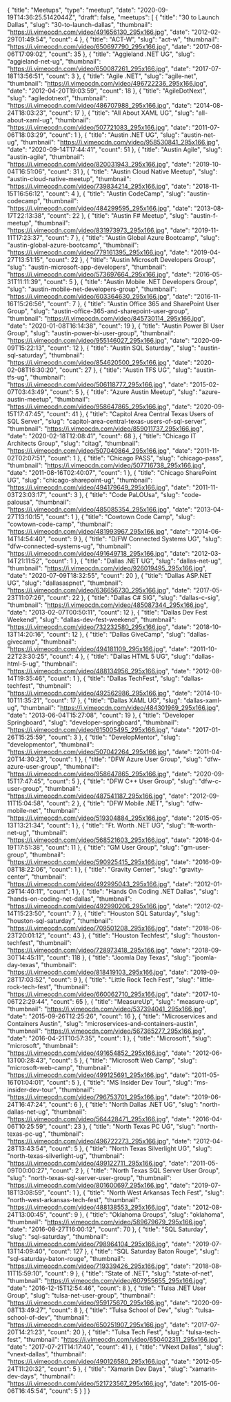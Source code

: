 {
  "title": "Meetups",
  "type": "meetup",
  "date": "2020-09-19T14:36:25.5142044Z",
  "draft": false,
  "meetups": [
    {
      "title": "30 to Launch Dallas",
      "slug": "30-to-launch-dallas",
      "thumbnail": "https://i.vimeocdn.com/video/491656130_295x166.jpg",
      "date": "2012-02-29T01:49:54",
      "count": 4
    },
    {
      "title": "ACT-W",
      "slug": "act-w",
      "thumbnail": "https://i.vimeocdn.com/video/650697790_295x166.jpg",
      "date": "2017-08-06T17:09:02",
      "count": 35
    },
    {
      "title": "Aggieland .NET UG",
      "slug": "aggieland-net-ug",
      "thumbnail": "https://i.vimeocdn.com/video/650087261_295x166.jpg",
      "date": "2017-07-18T13:56:51",
      "count": 3
    },
    {
      "title": "Agile .NET",
      "slug": "agile-net",
      "thumbnail": "https://i.vimeocdn.com/video/496722236_295x166.jpg",
      "date": "2012-04-20T19:03:59",
      "count": 18
    },
    {
      "title": "AgileDotNext",
      "slug": "agiledotnext",
      "thumbnail": "https://i.vimeocdn.com/video/486707988_295x166.jpg",
      "date": "2014-08-24T18:03:23",
      "count": 17
    },
    {
      "title": "All About XAML UG",
      "slug": "all-about-xaml-ug",
      "thumbnail": "https://i.vimeocdn.com/video/507721083_295x166.jpg",
      "date": "2011-07-06T18:03:29",
      "count": 1
    },
    {
      "title": "Austin .NET UG",
      "slug": "austin-net-ug",
      "thumbnail": "https://i.vimeocdn.com/video/958530841_295x166.jpg",
      "date": "2020-09-14T17:44:41",
      "count": 51
    },
    {
      "title": "Austin Agile",
      "slug": "austin-agile",
      "thumbnail": "https://i.vimeocdn.com/video/820031943_295x166.jpg",
      "date": "2019-10-04T16:51:06",
      "count": 31
    },
    {
      "title": "Austin Cloud Native Meetup",
      "slug": "austin-cloud-native-meetup",
      "thumbnail": "https://i.vimeocdn.com/video/739834214_295x166.jpg",
      "date": "2018-11-15T16:56:12",
      "count": 4
    },
    {
      "title": "Austin CodeCamp",
      "slug": "austin-codecamp",
      "thumbnail": "https://i.vimeocdn.com/video/484299595_295x166.jpg",
      "date": "2013-08-17T22:13:38",
      "count": 22
    },
    {
      "title": "Austin F# Meetup",
      "slug": "austin-f-meetup",
      "thumbnail": "https://i.vimeocdn.com/video/831973973_295x166.jpg",
      "date": "2019-11-11T17:23:37",
      "count": 7
    },
    {
      "title": "Austin Global Azure Bootcamp",
      "slug": "austin-global-azure-bootcamp",
      "thumbnail": "https://i.vimeocdn.com/video/779161395_295x166.jpg",
      "date": "2019-04-27T13:51:15",
      "count": 22
    },
    {
      "title": "Austin Microsoft Developers Group",
      "slug": "austin-microsoft-app-developers",
      "thumbnail": "https://i.vimeocdn.com/video/573697664_295x166.jpg",
      "date": "2016-05-31T11:11:39",
      "count": 5
    },
    {
      "title": "Austin Mobile .NET Developers Group",
      "slug": "austin-mobile-net-developers-group",
      "thumbnail": "https://i.vimeocdn.com/video/603364630_295x166.jpg",
      "date": "2016-11-16T15:26:56",
      "count": 7
    },
    {
      "title": "Austin Office 365 and SharePoint User Group",
      "slug": "austin-office-365-and-sharepoint-user-group",
      "thumbnail": "https://i.vimeocdn.com/video/845730114_295x166.jpg",
      "date": "2020-01-08T16:14:38",
      "count": 19
    },
    {
      "title": "Austin Power BI User Group",
      "slug": "austin-power-bi-user-group",
      "thumbnail": "https://i.vimeocdn.com/video/955146027_295x166.jpg",
      "date": "2020-09-09T15:22:13",
      "count": 12
    },
    {
      "title": "Austin SQL Saturday",
      "slug": "austin-sql-saturday",
      "thumbnail": "https://i.vimeocdn.com/video/854620500_295x166.jpg",
      "date": "2020-02-08T16:30:20",
      "count": 27
    },
    {
      "title": "Austin TFS UG",
      "slug": "austin-tfs-ug",
      "thumbnail": "https://i.vimeocdn.com/video/506118777_295x166.jpg",
      "date": "2015-02-07T03:43:49",
      "count": 5
    },
    {
      "title": "Azure Austin Meetup",
      "slug": "azure-austin-meetup",
      "thumbnail": "https://i.vimeocdn.com/video/958647865_295x166.jpg",
      "date": "2020-09-15T17:47:45",
      "count": 41
    },
    {
      "title": "Capitol Area Central Texas Users of SQL Server",
      "slug": "capitol-area-central-texas-users-of-sql-server",
      "thumbnail": "https://i.vimeocdn.com/video/859011737_295x166.jpg",
      "date": "2020-02-18T12:08:41",
      "count": 68
    },
    {
      "title": "Chicago IT Architects Group",
      "slug": "citag",
      "thumbnail": "https://i.vimeocdn.com/video/507040864_295x166.jpg",
      "date": "2011-11-02T02:07:51",
      "count": 1
    },
    {
      "title": "Chicago PASS",
      "slug": "chicago-pass",
      "thumbnail": "https://i.vimeocdn.com/video/507716738_295x166.jpg",
      "date": "2011-08-16T02:40:07",
      "count": 1
    },
    {
      "title": "Chicago SharePoint UG",
      "slug": "chicago-sharepoint-ug",
      "thumbnail": "https://i.vimeocdn.com/video/494179649_295x166.jpg",
      "date": "2011-11-03T23:03:17",
      "count": 3
    },
    {
      "title": "Code PaLOUsa",
      "slug": "code-palousa",
      "thumbnail": "https://i.vimeocdn.com/video/485085354_295x166.jpg",
      "date": "2013-04-27T13:10:15",
      "count": 1
    },
    {
      "title": "Cowtown Code Camp",
      "slug": "cowtown-code-camp",
      "thumbnail": "https://i.vimeocdn.com/video/481993967_295x166.jpg",
      "date": "2014-06-14T14:54:40",
      "count": 9
    },
    {
      "title": "D/FW Connected Systems UG",
      "slug": "dfw-connected-systems-ug",
      "thumbnail": "https://i.vimeocdn.com/video/491649718_295x166.jpg",
      "date": "2012-03-14T21:11:52",
      "count": 1
    },
    {
      "title": "Dallas .NET UG",
      "slug": "dallas-net-ug",
      "thumbnail": "https://i.vimeocdn.com/video/926019495_295x166.jpg",
      "date": "2020-07-09T18:32:55",
      "count": 20
    },
    {
      "title": "Dallas ASP.NET UG",
      "slug": "dallasaspnet",
      "thumbnail": "https://i.vimeocdn.com/video/636656730_295x166.jpg",
      "date": "2017-05-23T11:07:26",
      "count": 22
    },
    {
      "title": "Dallas C# SIG",
      "slug": "dallas-c-sig",
      "thumbnail": "https://i.vimeocdn.com/video/485087344_295x166.jpg",
      "date": "2013-02-07T00:50:11",
      "count": 12
    },
    {
      "title": "Dallas Dev Fest Weekend",
      "slug": "dallas-dev-fest-weekend",
      "thumbnail": "https://i.vimeocdn.com/video/732232580_295x166.jpg",
      "date": "2018-10-13T14:20:16",
      "count": 12
    },
    {
      "title": "Dallas GiveCamp",
      "slug": "dallas-givecamp",
      "thumbnail": "https://i.vimeocdn.com/video/494181109_295x166.jpg",
      "date": "2011-10-22T23:30:25",
      "count": 4
    },
    {
      "title": "Dallas HTML 5 UG",
      "slug": "dallas-html-5-ug",
      "thumbnail": "https://i.vimeocdn.com/video/488134956_295x166.jpg",
      "date": "2012-08-14T19:35:46",
      "count": 1
    },
    {
      "title": "Dallas TechFest",
      "slug": "dallas-techfest",
      "thumbnail": "https://i.vimeocdn.com/video/492562986_295x166.jpg",
      "date": "2014-10-10T11:35:21",
      "count": 17
    },
    {
      "title": "Dallas XAML UG",
      "slug": "dallas-xaml-ug",
      "thumbnail": "https://i.vimeocdn.com/video/484301969_295x166.jpg",
      "date": "2013-06-04T15:27:08",
      "count": 19
    },
    {
      "title": "Developer Springboard",
      "slug": "developer-springboard",
      "thumbnail": "https://i.vimeocdn.com/video/615005495_295x166.jpg",
      "date": "2017-01-26T15:25:59",
      "count": 3
    },
    {
      "title": "DevelopMentor",
      "slug": "developmentor",
      "thumbnail": "https://i.vimeocdn.com/video/507042264_295x166.jpg",
      "date": "2011-04-20T14:30:23",
      "count": 1
    },
    {
      "title": "DFW Azure User Group",
      "slug": "dfw-azure-user-group",
      "thumbnail": "https://i.vimeocdn.com/video/958647865_295x166.jpg",
      "date": "2020-09-15T17:47:45",
      "count": 5
    },
    {
      "title": "DFW C++ User Group",
      "slug": "dfw-c-user-group",
      "thumbnail": "https://i.vimeocdn.com/video/487541187_295x166.jpg",
      "date": "2012-09-11T15:04:58",
      "count": 2
    },
    {
      "title": "DFW Mobile .NET",
      "slug": "dfw-mobile-net",
      "thumbnail": "https://i.vimeocdn.com/video/519304884_295x166.jpg",
      "date": "2015-05-13T13:21:34",
      "count": 1
    },
    {
      "title": "Ft. Worth .NET UG",
      "slug": "ft-worth-net-ug",
      "thumbnail": "https://i.vimeocdn.com/video/568521603_295x166.jpg",
      "date": "2016-04-19T17:51:38",
      "count": 11
    },
    {
      "title": "GM User Group",
      "slug": "gm-user-group",
      "thumbnail": "https://i.vimeocdn.com/video/590925415_295x166.jpg",
      "date": "2016-09-08T18:22:06",
      "count": 1
    },
    {
      "title": "Gravity Center",
      "slug": "gravity-center",
      "thumbnail": "https://i.vimeocdn.com/video/492995043_295x166.jpg",
      "date": "2012-01-29T14:40:11",
      "count": 1
    },
    {
      "title": "Hands On Coding .NET Dallas",
      "slug": "hands-on-coding-net-dallas",
      "thumbnail": "https://i.vimeocdn.com/video/492990206_295x166.jpg",
      "date": "2012-02-14T15:23:50",
      "count": 7
    },
    {
      "title": "Houston SQL Saturday",
      "slug": "houston-sql-saturday",
      "thumbnail": "https://i.vimeocdn.com/video/709501208_295x166.jpg",
      "date": "2018-06-23T20:01:12",
      "count": 43
    },
    {
      "title": "Houston Techfest",
      "slug": "houston-techfest",
      "thumbnail": "https://i.vimeocdn.com/video/728973418_295x166.jpg",
      "date": "2018-09-30T14:45:11",
      "count": 118
    },
    {
      "title": "Joomla Day Texas",
      "slug": "joomla-day-texas",
      "thumbnail": "https://i.vimeocdn.com/video/818419103_295x166.jpg",
      "date": "2019-09-28T17:03:52",
      "count": 9
    },
    {
      "title": "Little Rock Tech Fest",
      "slug": "little-rock-tech-fest",
      "thumbnail": "https://i.vimeocdn.com/video/660062710_295x166.jpg",
      "date": "2017-10-06T22:29:44",
      "count": 65
    },
    {
      "title": "MeasureUp",
      "slug": "measure-up",
      "thumbnail": "https://i.vimeocdn.com/video/537394041_295x166.jpg",
      "date": "2015-09-26T12:25:26",
      "count": 16
    },
    {
      "title": "Microservices and Containers Austin",
      "slug": "microservices-and-containers-austin",
      "thumbnail": "https://i.vimeocdn.com/video/567365277_295x166.jpg",
      "date": "2016-04-21T10:57:35",
      "count": 1
    },
    {
      "title": "Microsoft",
      "slug": "microsoft",
      "thumbnail": "https://i.vimeocdn.com/video/491654852_295x166.jpg",
      "date": "2012-06-13T00:28:43",
      "count": 5
    },
    {
      "title": "Microsoft Web Camp",
      "slug": "microsoft-web-camp",
      "thumbnail": "https://i.vimeocdn.com/video/499125691_295x166.jpg",
      "date": "2011-05-16T01:04:01",
      "count": 5
    },
    {
      "title": "MS Insider Dev Tour",
      "slug": "ms-insider-dev-tour",
      "thumbnail": "https://i.vimeocdn.com/video/796753701_295x166.jpg",
      "date": "2019-06-24T16:47:24",
      "count": 6
    },
    {
      "title": "North Dallas .NET UG",
      "slug": "north-dallas-net-ug",
      "thumbnail": "https://i.vimeocdn.com/video/564428471_295x166.jpg",
      "date": "2016-04-06T10:25:59",
      "count": 23
    },
    {
      "title": "North Texas PC UG",
      "slug": "north-texas-pc-ug",
      "thumbnail": "https://i.vimeocdn.com/video/496722273_295x166.jpg",
      "date": "2012-04-28T13:43:54",
      "count": 5
    },
    {
      "title": "North Texas Silverlight UG",
      "slug": "north-texas-silverlight-ug",
      "thumbnail": "https://i.vimeocdn.com/video/499122711_295x166.jpg",
      "date": "2011-05-09T00:00:27",
      "count": 2
    },
    {
      "title": "North Texas SQL Server User Group",
      "slug": "north-texas-sql-server-user-group",
      "thumbnail": "https://i.vimeocdn.com/video/801600697_295x166.jpg",
      "date": "2019-07-18T13:08:59",
      "count": 1
    },
    {
      "title": "North West Arkansas Tech Fest",
      "slug": "north-west-arkansas-tech-fest",
      "thumbnail": "https://i.vimeocdn.com/video/488138553_295x166.jpg",
      "date": "2012-08-24T13:00:45",
      "count": 9
    },
    {
      "title": "Oklahoma Groups",
      "slug": "oklahoma",
      "thumbnail": "https://i.vimeocdn.com/video/589679679_295x166.jpg",
      "date": "2016-08-27T16:00:12",
      "count": 70
    },
    {
      "title": "SQL Saturday",
      "slug": "sql-saturday",
      "thumbnail": "https://i.vimeocdn.com/video/798964104_295x166.jpg",
      "date": "2019-07-13T14:09:40",
      "count": 127
    },
    {
      "title": "SQL Saturday Baton Rouge",
      "slug": "sql-saturday-baton-rouge",
      "thumbnail": "https://i.vimeocdn.com/video/719339426_295x166.jpg",
      "date": "2018-08-11T15:59:10",
      "count": 9
    },
    {
      "title": "State of .NET",
      "slug": "state-of-net",
      "thumbnail": "https://i.vimeocdn.com/video/607955655_295x166.jpg",
      "date": "2016-12-15T12:54:46",
      "count": 8
    },
    {
      "title": "Tulsa .NET User Group",
      "slug": "tulsa-net-user-group",
      "thumbnail": "https://i.vimeocdn.com/video/959175670_295x166.jpg",
      "date": "2020-09-08T13:49:27",
      "count": 8
    },
    {
      "title": "Tulsa School of Dev",
      "slug": "tulsa-school-of-dev",
      "thumbnail": "https://i.vimeocdn.com/video/650251907_295x166.jpg",
      "date": "2017-07-20T14:21:23",
      "count": 20
    },
    {
      "title": "Tulsa Tech Fest",
      "slug": "tulsa-tech-fest",
      "thumbnail": "https://i.vimeocdn.com/video/650402311_295x166.jpg",
      "date": "2017-07-21T14:17:40",
      "count": 41
    },
    {
      "title": "VNext Dallas",
      "slug": "vnext-dallas",
      "thumbnail": "https://i.vimeocdn.com/video/490126580_295x166.jpg",
      "date": "2012-05-24T11:20:32",
      "count": 5
    },
    {
      "title": "Xamarin Dev Days",
      "slug": "xamarin-dev-days",
      "thumbnail": "https://i.vimeocdn.com/video/521723567_295x166.jpg",
      "date": "2015-06-06T16:45:54",
      "count": 5
    }
  ]
}